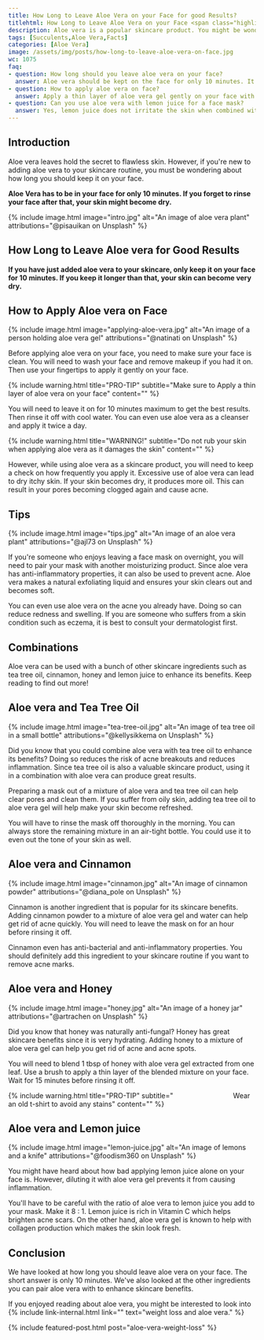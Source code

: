 ```yaml
---
title: How Long to Leave Aloe Vera on your Face for good Results?
titlehtml: How Long to Leave Aloe Vera on your Face <span class="highlight">for good Results?</span>
description: Aloe vera is a popular skincare product. You might be wondering about how long you should leave it on your face. Well, we've got the answer!
tags: [Succulents,Aloe Vera,Facts]
categories: [Aloe Vera]
image: /assets/img/posts/how-long-to-leave-aloe-vera-on-face.jpg
wc: 1075
faq: 
- question: How long should you leave aloe vera on your face?
  answer: Aloe vera should be kept on the face for only 10 minutes. It can cause dry skin if left on for longer than that.,
- question: How to apply aloe vera on face?
  answer: Apply a thin layer of aloe vera gel gently on your face with your fingertips. Do not rub while applying it evenly on the face. ,
- question: Can you use aloe vera with lemon juice for a face mask?
  answer: Yes, lemon juice does not irritate the skin when combined with aloe vera gel. It helps brighten dark spots. 
---
```


## Introduction

Aloe vera leaves hold the secret to flawless skin. However, if you're new to adding aloe vera to your skincare routine, you must be wondering about how long you should keep it on your face.

**Aloe Vera has to be in your face for only 10 minutes. If you forget to rinse your face after that, your skin might become dry.** &nbsp;

{% include image.html image="intro.jpg" alt="An image of aloe vera plant" attributions="@pisauikan on Unsplash" %}

## How Long to Leave Aloe vera for Good Results

**If you have just added aloe vera to your skincare, only keep it on your face for 10 minutes. If you keep it longer than that, your skin can become very dry.&nbsp;** 

## How to Apply Aloe vera on Face

{% include image.html image="applying-aloe-vera.jpg" alt="An image of a person holding aloe vera gel" attributions="@natinati on Unsplash" %}

Before applying aloe vera on your face, you need to make sure your face is clean. You will need to wash your face and remove makeup if you had it on. Then use your fingertips to apply it gently on your face.&nbsp;

{% include warning.html title="PRO-TIP" subtitle="Make sure to Apply a thin layer of aloe vera on your face" content="" %}

You will need to leave it on for 10 minutes maximum to get the best results. Then rinse it off with cool water. You can even use aloe vera as a cleanser and apply it twice a day.&nbsp;

{% include warning.html title="WARNING!" subtitle="Do not rub your skin when applying aloe vera as it damages the skin" content="" %}

However, while using aloe vera as a skincare product, you will need to keep a check on how frequently you apply it. Excessive use of aloe vera can lead to dry itchy skin. If your skin becomes dry, it produces more oil. This can result in your pores becoming clogged again and cause acne.&nbsp;

## Tips

{% include image.html image="tips.jpg" alt="An image of an aloe vera plant" attributions="@ajl73 on Unsplash" %}

If you're someone who enjoys leaving a face mask on overnight, you will need to pair your mask with another moisturizing product. Since aloe vera has anti-inflammatory properties, it can also be used to prevent acne. Aloe vera makes a natural exfoliating liquid and ensures your skin clears out and becomes soft.&nbsp;

You can even use aloe vera on the acne you already have. Doing so can reduce redness and swelling. If you are someone who suffers from a skin condition such as eczema, it is best to consult your dermatologist first.&nbsp;

## Combinations

Aloe vera can be used with a bunch of other skincare ingredients such as tea tree oil, cinnamon, honey and lemon juice to enhance its benefits. Keep reading to find out more!

## Aloe vera and Tea Tree Oil

{% include image.html image="tea-tree-oil.jpg" alt="An image of tea tree oil in a small bottle" attributions="@kellysikkema on Unsplash" %}

Did you know that you could combine aloe vera with tea tree oil to enhance its benefits? Doing so reduces the risk of acne breakouts and reduces inflammation. Since tea tree oil is also a valuable skincare product, using it in a combination with aloe vera can produce great results.&nbsp;

Preparing a mask out of a mixture of aloe vera and tea tree oil can help clear pores and clean them. If you suffer from oily skin, adding tea tree oil to aloe vera gel will help make your skin become refreshed.&nbsp;

You will have to rinse the mask off thoroughly in the morning. You can always store the remaining mixture in an air-tight bottle. You could use it to even out the tone of your skin as well.&nbsp;

## Aloe vera and Cinnamon

{% include image.html image="cinnamon.jpg" alt="An image of cinnamon powder" attributions="@diana_pole on Unsplash" %}

Cinnamon is another ingredient that is popular for its skincare benefits. Adding cinnamon powder to a mixture of aloe vera gel and water can help get rid of acne quickly. You will need to leave the mask on for an hour before rinsing it off.&nbsp;

Cinnamon even has anti-bacterial and anti-inflammatory properties. You should definitely add this ingredient to your skincare routine if you want to remove acne marks.&nbsp;

## Aloe vera and Honey

{% include image.html image="honey.jpg" alt="An image of a honey jar" attributions="@artrachen on Unsplash" %}

Did you know that honey was naturally anti-fungal? Honey has great skincare benefits since it is very hydrating. Adding honey to a mixture of aloe vera gel can help you get rid of acne and acne spots.&nbsp;

You will need to blend 1 tbsp of honey with aloe vera gel extracted from one leaf. Use a brush to apply a thin layer of the blended mixture on your face. Wait for 15 minutes before rinsing it off.&nbsp;

{% include warning.html title="PRO-TIP" subtitle="&nbsp; &nbsp; &nbsp; &nbsp; &nbsp; &nbsp; &nbsp; &nbsp; &nbsp; &nbsp; &nbsp; &nbsp; &nbsp; &nbsp; &nbsp; &nbsp;Wear an old t-shirt to avoid any stains" content="" %}

## Aloe vera and Lemon juice

{% include image.html image="lemon-juice.jpg" alt="An image of lemons and a knife" attributions="@foodism360 on Unsplash" %}

You might have heard about how bad applying lemon juice alone on your face is. However, diluting it with aloe vera gel prevents it from causing inflammation.&nbsp;

You'll have to be careful with the ratio of aloe vera to lemon juice you add to your mask. Make it 8 : 1. Lemon juice is rich in Vitamin C which helps brighten acne scars. On the other hand, aloe vera gel is known to help with collagen production which makes the skin look fresh.&nbsp;

## Conclusion

We have looked at how long you should leave aloe vera on your face. The short answer is only 10 minutes. We've also looked at the other ingredients you can pair aloe vera with to enhance skincare benefits.&nbsp;

If you enjoyed reading about aloe vera, you might be interested to look into {% include link-internal.html link="" text="weight loss and aloe vera." %} 

{% include featured-post.html post="aloe-vera-weight-loss" %}
